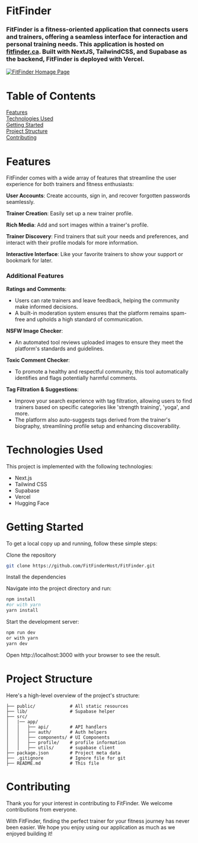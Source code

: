 # FitFinder
### FitFinder is a fitness-oriented application that connects users and trainers, offering a seamless interface for interaction and personal training needs. This application is hosted on [fitfinder.ca](https://fitfinder.ca/). Built with NextJS, TailwindCSS, and Supabase as the backend, FitFinder is deployed with Vercel.

[![FitFinder Homage Page](https://i.imgur.com/8s51v4N.png)](https://fitfinder.ca/)



# Table of Contents
[Features](#features)  
[Technologies Used](#technologies-used)  
[Getting Started](#getting-started)  
[Project Structure](#project-structure)  
[Contributing](#contributing)

# Features
FitFinder comes with a wide array of features that streamline the user experience for both trainers and fitness enthusiasts:

**User Accounts**: Create accounts, sign in, and recover forgotten passwords seamlessly.

**Trainer Creation**: Easily set up a new trainer profile.

**Rich Media**: Add and sort images within a trainer's profile.

**Trainer Discovery**: Find trainers that suit your needs and preferences, and interact with their profile modals for more information.

**Interactive Interface**: Like your favorite trainers to show your support or bookmark for later.

### Additional Features

**Ratings and Comments**:
- Users can rate trainers and leave feedback, helping the community make informed decisions.
- A built-in moderation system ensures that the platform remains spam-free and upholds a high standard of communication.

**NSFW Image Checker**: 
- An automated tool reviews uploaded images to ensure they meet the platform's standards and guidelines.

**Toxic Comment Checker**: 
- To promote a healthy and respectful community, this tool automatically identifies and flags potentially harmful comments.

**Tag Filtration & Suggestions**: 
- Improve your search experience with tag filtration, allowing users to find trainers based on specific categories like 'strength training', 'yoga', and more.
- The platform also auto-suggests tags derived from the trainer's biography, streamlining profile setup and enhancing discoverability.

# Technologies Used
This project is implemented with the following technologies:
* Next.js
* Tailwind CSS
* Supabase
* Vercel
* Hugging Face
# Getting Started
To get a local copy up and running, follow these simple steps:

Clone the repository

```bash
git clone https://github.com/FitFinderHost/FitFinder.git
```
Install the dependencies

Navigate into the project directory and run:
```bash
npm install
#or with yarn     
yarn install
```

Start the development server:
```bash
npm run dev
or with yarn
yarn dev
```
Open http://localhost:3000 with your browser to see the result.

# Project Structure
Here's a high-level overview of the project's structure:

    ├── public/             # All static resources
    ├── lib/                # Supabase helper
    ├── src/
    │   |── app/
    │   │   ├── api/        # API handlers
    │   │   ├── auth/       # Auth helpers
    │   │   ├── components/ # UI Components 
    │   │   ├── profile/    # profile information
    │   │   ├── utils/      # supabase client
    ├── package.json        # Project meta data
    ├── .gitignore          # Ignore file for git
    ├── README.md           # This file

# Contributing
Thank you for your interest in contributing to FitFinder. We welcome contributions from everyone.

With FitFinder, finding the perfect trainer for your fitness journey has never been easier. We hope you enjoy using our application as much as we enjoyed building it!
